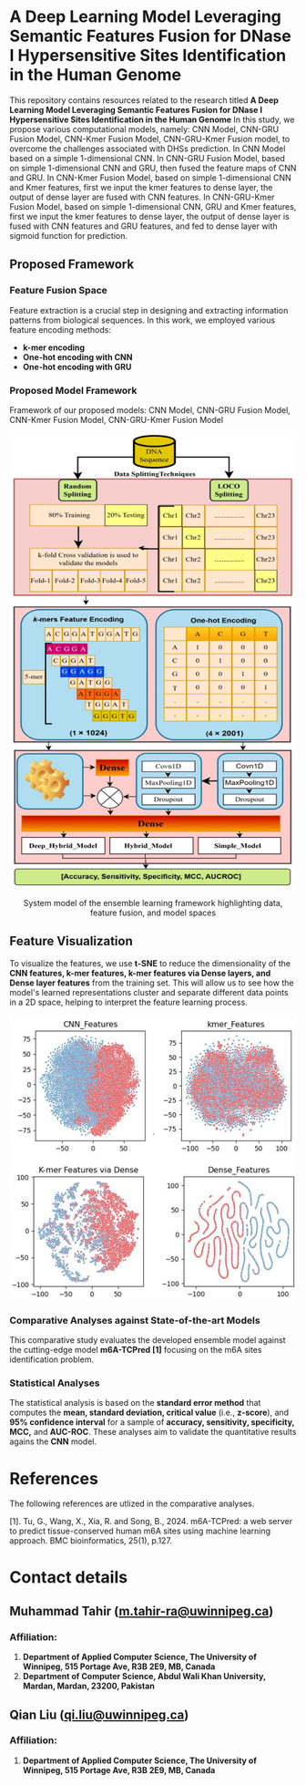 # A Deep Learning Model Leveraging Semantic Features Fusion for DNase I Hypersensitive Sites Identification in the Human Genome
This repository contains resources related to the research titled **A Deep Learning Model Leveraging Semantic Features Fusion for DNase I Hypersensitive Sites Identification in the Human Genome** In this study, we propose various computational models, namely: CNN Model, CNN-GRU Fusion Model, CNN-Kmer Fusion Model, CNN-GRU-Kmer Fusion model, to overcome the challenges associated with DHSs prediction. In CNN Model based on a simple 1-dimensional CNN. In CNN-GRU Fusion Model, based on simple 1-dimensional CNN and GRU, then fused the feature maps of CNN and GRU. In CNN-Kmer Fusion Model, based on simple 1-dimensional CNN and Kmer features, first we input the kmer features to dense layer, the output of dense layer are fused with CNN features. In CNN-GRU-Kmer Fusion Model, based on simple 1-dimensional CNN, GRU and Kmer features, first we input the kmer features to dense layer, the output of dense layer is fused with CNN features and GRU features, and fed to dense layer with sigmoid function for prediction.

## Proposed Framework
### Feature Fusion Space
Feature extraction is a crucial step in designing and extracting information patterns from biological sequences. In this work, we employed various feature encoding methods:
-	**k-mer encoding**
- **One-hot encoding with CNN**
- **One-hot encoding with GRU**

### Proposed Model Framework
Framework of our proposed models: CNN Model, CNN-GRU Fusion Model, CNN-Kmer Fusion Model, CNN-GRU-Kmer Fusion Model

<p align="center">
<img src="https://github.com/malikmtahir/LOCO-m6A/blob/main/Figures/Frame_work.jpg" width="500" height="800">

<p align="center">
System model of the ensemble learning framework highlighting data, feature fusion, and model spaces

## Feature Visualization
To visualize the features, we use **t-SNE** to reduce the dimensionality of the **CNN features, k-mer features, k-mer features via Dense layers, and Dense layer features** from the training set. This will allow us to see how the model's learned representations cluster and separate different data points in a 2D space, helping to interpret the feature learning process.

<p align="center">
<img src="https://github.com/malikmtahir/LOCO-m6A/blob/main/Figures/t-SEN.jpg" width="550" height="500">  <p align="right">


### Comparative Analyses against State-of-the-art Models
This comparative study evaluates the developed ensemble model against the cutting-edge model **m6A-TCPred [1]** focusing on the m6A sites identification problem.
  
### Statistical Analyses
The statistical analysis is based on the **standard error method** that computes the **mean, standard deviation, critical value** (i.e., **z-score**), and **95% confidence interval** for a sample of **accuracy, sensitivity, specificity, MCC,** and **AUC-ROC**. These analyses aim to validate the quantitative results agains the **CNN** model.

  
# References 
The following references are utlized in the comparative analyses.

[1]. Tu, G., Wang, X., Xia, R. and Song, B., 2024. m6A-TCPred: a web server to predict tissue-conserved human m6A sites using machine learning approach. BMC bioinformatics, 25(1), p.127.


# Contact details
## Muhammad Tahir (m.tahir-ra@uwinnipeg.ca)
### Affiliation:
1. **Department of Applied Computer Science, The University of Winnipeg, 515 Portage Ave, R3B 2E9, MB, Canada**
2. **Department of Computer Science, Abdul Wali Khan University, Mardan, Mardan, 23200, Pakistan**

## Qian Liu (qi.liu@uwinnipeg.ca)
### Affiliation:
1. **Department of Applied Computer Science, The University of Winnipeg, 515 Portage Ave, R3B 2E9, MB, Canada**
